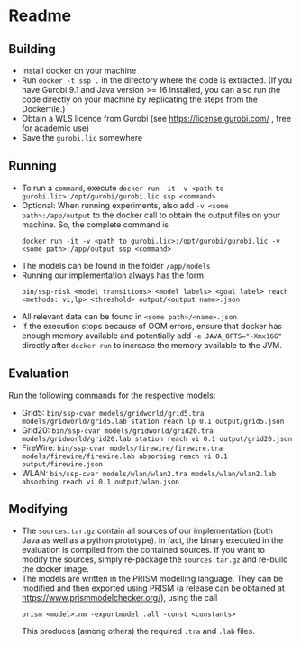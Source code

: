 # Readme

## Building

 - Install docker on your machine
 - Run `docker -t ssp .` in the directory where the code is extracted. (If you have Gurobi 9.1 and Java version >= 16 installed, you can also run the code directly on your machine by replicating the steps from the Dockerfile.)
 - Obtain a WLS licence from Gurobi (see https://license.gurobi.com/ , free for academic use)
 - Save the `gurobi.lic` somewhere

## Running

 - To run a `command`, execute `docker run -it -v <path to gurobi.lic>:/opt/gurobi/gurobi.lic ssp <command>`
 - Optional: When running experiments, also add `-v <some path>:/app/output` to the docker call to obtain the output files on your machine.
   So, the complete command is
   ```
   docker run -it -v <path to gurobi.lic>:/opt/gurobi/gurobi.lic -v <some path>:/app/output ssp <command>
   ```
 - The models can be found in the folder `/app/models`
 - Running our implementation always has the form
   ```
   bin/ssp-risk <model transitions> <model labels> <goal label> reach <methods: vi,lp> <threshold> output/<output name>.json
   ```
 - All relevant data can be found in `<some path>/<name>.json`
 - If the execution stops because of OOM errors, ensure that docker has enough memory available and potentially add `-e JAVA_OPTS="-Xmx16G"` directly after `docker run` to increase the memory available to the JVM.

## Evaluation

Run the following commands for the respective models:

 - Grid5: `bin/ssp-cvar models/gridworld/grid5.tra models/gridworld/grid5.lab station reach lp 0.1 output/grid5.json`
 - Grid20: `bin/ssp-cvar models/gridworld/grid20.tra models/gridworld/grid20.lab station reach vi 0.1 output/grid20.json`
 - FireWire: `bin/ssp-cvar models/firewire/firewire.tra models/firewire/firewire.lab absorbing reach vi 0.1 output/firewire.json`
 - WLAN: `bin/ssp-cvar models/wlan/wlan2.tra models/wlan/wlan2.lab absorbing reach vi 0.1 output/wlan.json`

## Modifying

 - The `sources.tar.gz` contain all sources of our implementation (both Java as well as a python prototype).
   In fact, the binary executed in the evaluation is compiled from the contained sources.
   If you want to modify the sources, simply re-package the `sources.tar.gz` and re-build the docker image.
 - The models are written in the PRISM modelling language.
   They can be modified and then exported using PRISM (a release can be obtained at https://www.prismmodelchecker.org/), using the call
   ```
   prism <model>.nm -exportmodel .all -const <constants>
   ```
   This produces (among others) the required `.tra` and `.lab` files.